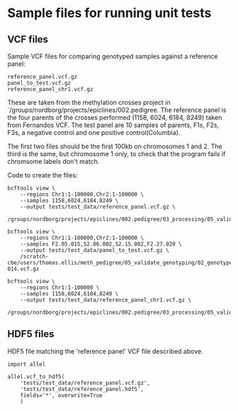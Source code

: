 # Sample files for running unit tests

## VCF files

Sample VCF files for comparing genotyped samples against a reference panel:
```
reference_panel.vcf.gz
panel_to_test.vcf.gz
reference_panel_chr1.vcf.gz
```
These are taken from the methylation crosses project in
`/groups/nordborg/projects/epiclines/002.pedigree.
The reference panel is the four parents of the crosses performed (1158, 6024, 
6184, 8249) taken from Fernandos VCF.
The test panel are 10 samples of parents, F1s, F2s, F3s, a negative control and 
one positive control(Columbia).

The first two files should be the first 100kb on chromosomes 1 and 2.
The third is the same, but chromosome 1 only, to check that the program fails
if chromsome labels don't match.

Code to create the files:
```
bcftools view \
    --regions Chr1:1-100000,Chr2:1-100000 \
    --samples 1158,6024,6184,8249 \
    --output tests/test_data/reference_panel.vcf.gz \
    /groups/nordborg/projects/epiclines/002.pedigree/03_processing/05_validate_genotyping/output/vcf/parents_only.vcf.gz

bcftools view \
    --regions Chr1:1-100000,Chr2:1-100000 \
    --samples F2.05.015,S2.06.002,S2.15.002,F2.27.020 \
    --output tests/test_data/panel_to_test.vcf.gz \
    /scratch-cbe/users/thomas.ellis/meth_pedigree/05_validate_genotyping/02_genotype_calls_by_plate/2021-014.vcf.gz

bcftools view \
    --regions Chr1:1-100000 \
    --samples 1158,6024,6184,8249 \
    --output tests/test_data/reference_panel_chr1.vcf.gz \
    /groups/nordborg/projects/epiclines/002.pedigree/03_processing/05_validate_genotyping/output/vcf/parents_only.vcf.gz

```

## HDF5 files

HDF5 file matching the 'reference panel' VCF file described above.

```
import allel

allel.vcf_to_hdf5(
    'tests/test_data/reference_panel.vcf.gz',
    'tests/test_data/reference_panel.hdf5',
    fields='*', overwrite=True
    )

```

